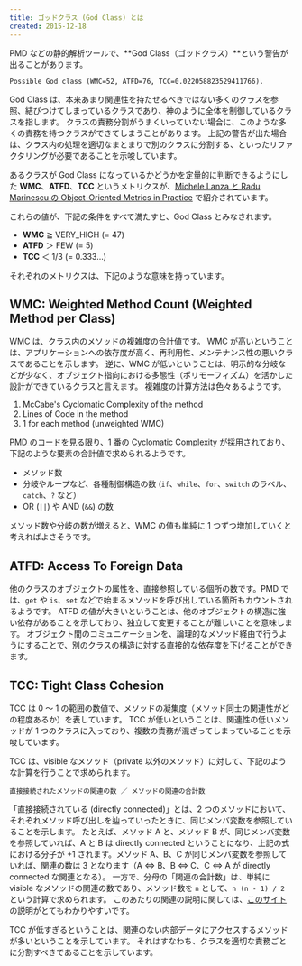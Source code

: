 ```yaml
---
title: ゴッドクラス (God Class) とは
created: 2015-12-18
---
```


PMD などの静的解析ツールで、**God Class（ゴッドクラス）**という警告が出ることがあります。

```
Possible God class (WMC=52, ATFD=76, TCC=0.022058823529411766).
```

God Class は、本来あまり関連性を持たせるべきではない多くのクラスを参照、結びつけてしまっているクラスであり、神のように全体を制御しているクラスを指します。
クラスの責務分割がうまくいっていない場合に、このような多くの責務を持つクラスができてしまうことがあります。
上記の警告が出た場合は、クラス内の処理を適切なまとまりで別のクラスに分割する、といったリファクタリングが必要であることを示唆しています。

あるクラスが God Class になっているかどうかを定量的に判断できるようにした **WMC**、**ATFD**、**TCC** というメトリクスが、[Michele Lanza と Radu Marinescu の Object-Oriented Metrics in Practice](http://www.amazon.co.jp/dp/3540244298) で紹介されています。

これらの値が、下記の条件をすべて満たすと、God Class とみなされます。

* **WMC** ≧ VERY_HIGH (= 47)
* **ATFD** ＞ FEW (= 5)
* **TCC** ＜ 1/3 (= 0.333...)

それぞれのメトリクスは、下記のような意味を持っています。

WMC: Weighted Method Count (Weighted Method per Class)
----

WMC は、クラス内のメソッドの複雑度の合計値です。
WMC が高いということは、アプリケーションへの依存度が高く、再利用性、メンテナンス性の悪いクラスであることを示します。
逆に、WMC が低いということは、明示的な分岐などが少なく、オブジェクト指向における多態性（ポリモーフィズム）を活かした設計ができているクラスと言えます。
複雑度の計算方法は色々あるようです。

1. McCabe's Cyclomatic Complexity of the method
2. Lines of Code in the method
3. 1 for each method (unweighted WMC)

[PMD のコード](http://pmd.sourceforge.net/pmd-5.0.1/xref/net/sourceforge/pmd/lang/java/rule/design/GodClassRule.html)を見る限り、1 番の Cyclomatic Complexity が採用されており、下記のような要素の合計値で求められるようです。

* メソッド数
* 分岐やループなど、各種制御構造の数 (`if`、`while`、`for`、`switch` のラベル、`catch`、`?` など）
* OR (`||`) や AND (`&&`) の数

メソッド数や分岐の数が増えると、WMC の値も単純に 1 つずつ増加していくと考えればよさそうです。


ATFD: Access To Foreign Data
----

他のクラスのオブジェクトの属性を、直接参照している個所の数です。PMD では、`get` や `is`、`set` などで始まるメソッドを呼び出している箇所もカウントされるようです。
ATFD の値が大きいということは、他のオブジェクトの構造に強い依存があることを示しており、独立して変更することが難しいことを意味します。
オブジェクト間のコミュニケーションを、論理的なメソッド経由で行うようにすることで、別のクラスの構造に対する直接的な依存度を下げることができます。


TCC: Tight Class Cohesion
----

TCC は 0 ～ 1 の範囲の数値で、メソッドの凝集度（メソッド同士の関連性がどの程度あるか）を表しています。
TCC が低いということは、関連性の低いメソッドが 1 つのクラスに入っており、複数の責務が混ざってしまっていることを示唆しています。

TCC は、visible なメソッド（private 以外のメソッド）に対して、下記のような計算を行うことで求められます。

```
直接接続されたメソッドの関連の数 ／ メソッドの関連の合計数
```

「直接接続されている (directly connected)」とは、2 つのメソッドにおいて、それぞれメソッド呼び出しを辿っていったときに、同じメンバ変数を参照していることを示します。
たとえば、メソッド A と、メソッド B が、同じメンバ変数を参照していれば、A と B は directly connected ということになり、上記の式における分子が +1 されます。メソッド A、B、C が同じメンバ変数を参照していれば、関連の数は 3 となります（A ⇔ B、B ⇔ C、C ⇔ A が directly connected な関連となる）。
一方で、分母の「関連の合計数」は、単純に visible なメソッドの関連の数であり、メソッド数を `n` として、`n (n - 1) / 2` という計算で求められます。
このあたりの関連の説明に関しては、[このサイト](http://www.aivosto.com/project/help/pm-oo-cohesion.html)の説明がとてもわかりやすいです。

TCC が低すぎるということは、関連のない内部データにアクセスするメソッドが多いということを示しています。
それはすなわち、クラスを適切な責務ごとに分割すべきであることを示しています。

